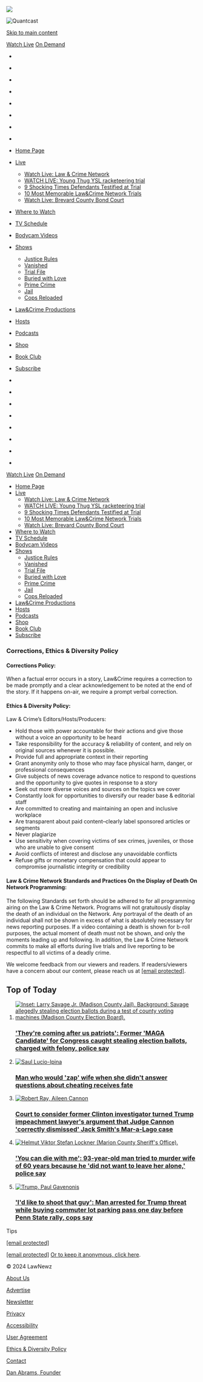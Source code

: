 ![](https://sb.scorecardresearch.com/p?c1=2&c2=16059198&cv=2.0&cj=1)

![Quantcast](http://pixel.quantserve.com/pixel/p-41YeEX_ui4Qms.gif)

[Skip to main content](#wrap)

 

[Watch Live](https://lawandcrime.com/stream/) [On Demand](https://www.youtube.com/c/LawCrimeNetwork/videos)

* [](https://www.youtube.com/c/LawCrimeNetwork "YouTube")
* [](https://facebook.com/lawandcrime "Like us on Facebook")
* [](https://www.tiktok.com/@lawandcrime "TikTok")
* [](https://www.instagram.com/lawandcrime/ "Instagram")
* [](https://www.threads.net/@lawandcrime "Threads")
* [](https://twitter.com/LawCrimeNetwork "Follow @LawCrimeNetwork")
* [](https://t.snapchat.com/PxKbrSlP "Snapchat")
* [](https://www.newsbreak.com/law-crime-520571 "News Break")

* [Home Page](https://lawandcrime.com/)
* [Live](https://lawandcrime.com/live-trials/)
    * [Watch Live: Law & Crime Network](https://lawandcrime.com/stream/)
    * [WATCH LIVE: Young Thug YSL racketeering trial](https://lawandcrime.com/live-trials/live-trials-current/watch-live-young-thug-ysl-racketeering-trial/)
    * [9 Shocking Times Defendants Testified at Trial](https://lawandcrime.com/live-trials/live-trials-current/lawcrime-network/groves-loyd-and-more-9-shocking-times-defendants-testified-at-trial/)
    * [10 Most Memorable Law&Crime Network Trials](https://lawandcrime.com/live-trials/live-trials-current/lawcrime-network/godejohn-nelson-and-more-10-most-memorable-lawcrime-network-trials/)
    * [Watch Live: Brevard County Bond Court](https://lawandcrime.com/live-trials/live-trials-current/brevard-county-bond-court/brevard-county-bond-court/)
* [Where to Watch](https://lawandcrime.com/where-to-watch/)
* [TV Schedule](https://lawandcrime.com/schedule)
* [Bodycam Videos](https://www.youtube.com/playlist?list=PLoW1SIeAWaWYnLs3HdjyU9MTTAV9Ve982)
* [Shows](https://lawandcrime.com/shows/)
    * [Justice Rules](https://lawandcrime.com/shows/#show-justice-rules)
    * [Vanished](https://lawandcrime.com/shows/#show-vanished)
    * [Trial File](https://lawandcrime.com/shows/#show-trial-file)
    * [Buried with Love](https://lawandcrime.com/shows/#show-buried-with-love)
    * [Prime Crime](https://lawandcrime.com/prime-crime)
    * [Jail](https://lawandcrime.com/shows/#show-jail)
    * [Cops Reloaded](https://lawandcrime.com/shows/#show-cops-reloaded)
* [Law&Crime Productions](https://lawandcrimeproductions.com/)
* [Hosts](https://lawandcrime.com/hosts)
* [Podcasts](https://lawandcrime.com/podcasts/)
* [Shop](https://truecrimegoods.com/)
* [Book Club](https://lawandcrime.com/book-club/)
* [Subscribe](https://lawandcrime.com/subscribe)

* [](https://www.youtube.com/c/LawCrimeNetwork "YouTube")
* [](https://facebook.com/lawandcrime "Like us on Facebook")
* [](https://www.tiktok.com/@lawandcrime "TikTok")
* [](https://www.instagram.com/lawandcrime/ "Instagram")
* [](https://www.threads.net/@lawandcrime "Threads")
* [](https://twitter.com/LawCrimeNetwork "Follow @LawCrimeNetwork")
* [](https://t.snapchat.com/PxKbrSlP "Snapchat")
* [](https://www.newsbreak.com/law-crime-520571 "News Break")

[](https://lawandcrime.com/)

[Watch Live](https://lawandcrime.com/stream/) [On Demand](https://www.youtube.com/c/LawCrimeNetwork/videos)

* [Home Page](https://lawandcrime.com/)
* [Live](https://lawandcrime.com/live-trials/)
    * [Watch Live: Law & Crime Network](https://lawandcrime.com/stream/)
    * [WATCH LIVE: Young Thug YSL racketeering trial](https://lawandcrime.com/live-trials/live-trials-current/watch-live-young-thug-ysl-racketeering-trial/)
    * [9 Shocking Times Defendants Testified at Trial](https://lawandcrime.com/live-trials/live-trials-current/lawcrime-network/groves-loyd-and-more-9-shocking-times-defendants-testified-at-trial/)
    * [10 Most Memorable Law&Crime Network Trials](https://lawandcrime.com/live-trials/live-trials-current/lawcrime-network/godejohn-nelson-and-more-10-most-memorable-lawcrime-network-trials/)
    * [Watch Live: Brevard County Bond Court](https://lawandcrime.com/live-trials/live-trials-current/brevard-county-bond-court/brevard-county-bond-court/)
* [Where to Watch](https://lawandcrime.com/where-to-watch/)
* [TV Schedule](https://lawandcrime.com/schedule)
* [Bodycam Videos](https://www.youtube.com/playlist?list=PLoW1SIeAWaWYnLs3HdjyU9MTTAV9Ve982)
* [Shows](https://lawandcrime.com/shows/)
    * [Justice Rules](https://lawandcrime.com/shows/#show-justice-rules)
    * [Vanished](https://lawandcrime.com/shows/#show-vanished)
    * [Trial File](https://lawandcrime.com/shows/#show-trial-file)
    * [Buried with Love](https://lawandcrime.com/shows/#show-buried-with-love)
    * [Prime Crime](https://lawandcrime.com/prime-crime)
    * [Jail](https://lawandcrime.com/shows/#show-jail)
    * [Cops Reloaded](https://lawandcrime.com/shows/#show-cops-reloaded)
* [Law&Crime Productions](https://lawandcrimeproductions.com/)
* [Hosts](https://lawandcrime.com/hosts)
* [Podcasts](https://lawandcrime.com/podcasts/)
* [Shop](https://truecrimegoods.com/)
* [Book Club](https://lawandcrime.com/book-club/)
* [Subscribe](https://lawandcrime.com/subscribe)

### Corrections, Ethics & Diversity Policy

#### Corrections Policy:

When a factual error occurs in a story, Law&Crime requires a correction to be made promptly and a clear acknowledgement to be noted at the end of the story. If it happens on-air, we require a prompt verbal correction.

#### Ethics & Diversity Policy:

Law & Crime’s Editors/Hosts/Producers:

* Hold those with power accountable for their actions and give those without a voice an opportunity to be heard
* Take responsibility for the accuracy & reliability of content, and rely on original sources whenever it is possible.
* Provide full and appropriate context in their reporting
* Grant anonymity only to those who may face physical harm, danger, or professional consequences
* Give subjects of news coverage advance notice to respond to questions and the opportunity to give quotes in response to a story
* Seek out more diverse voices and sources on the topics we cover
* Constantly look for opportunities to diversify our reader base & editorial staff
* Are committed to creating and maintaining an open and inclusive workplace
* Are transparent about paid content–clearly label sponsored articles or segments
* Never plagiarize
* Use sensitivity when covering victims of sex crimes, juveniles, or those who are unable to give consent
* Avoid conflicts of interest and disclose any unavoidable conflicts
* Refuse gifts or monetary compensation that could appear to compromise journalistic integrity or credibility

#### Law & Crime Network Standards and Practices On the Display of Death On Network Programming:

The following Standards set forth should be adhered to for all programming airing on the Law & Crime Network. Programs will not gratuitously display the death of an individual on the Network. Any portrayal of the death of an individual shall not be shown in excess of what is absolutely necessary for news reporting purposes. If a video containing a death is shown for b-roll purposes, the actual moment of death must not be shown, and only the moments leading up and following. In addition, the Law & Crime Network commits to make all efforts during live trials and live reporting to be respectful to all victims of a deadly crime.

We welcome feedback from our viewers and readers. If readers/viewers have a concern about our content, please reach us at [\[email protected\]](https://lawandcrime.com/cdn-cgi/l/email-protection).

Top of Today
------------

1. [![Inset: Larry Savage Jr. (Madison County Jail). Background: Savage allegedly stealing election ballots during a test of county voting machines (Madison County Election Board).](https://am22.mediaite.com/lc/cnt/uploads/2024/10/dfasdfdf-432x243.jpg)](https://lawandcrime.com/crime/theyre-coming-after-us-patriots-former-maga-candidate-for-congress-caught-stealing-election-ballots-charged-with-felony-police-say/)
    
    ### ['They're coming after us patriots': Former 'MAGA Candidate' for Congress caught stealing election ballots, charged with felony, police say](https://lawandcrime.com/crime/theyre-coming-after-us-patriots-former-maga-candidate-for-congress-caught-stealing-election-ballots-charged-with-felony-police-say/)
    
2. [![Saul Lucio-Ipina](https://am23.mediaite.com/lc/cnt/uploads/2024/10/Saul-Lucio-Ipina-1-432x243.jpg)](https://lawandcrime.com/crime/man-who-would-zap-wife-when-she-didnt-answer-questions-about-cheating-receives-fate/)
    
    ### [Man who would 'zap' wife when she didn't answer questions about cheating receives fate](https://lawandcrime.com/crime/man-who-would-zap-wife-when-she-didnt-answer-questions-about-cheating-receives-fate/)
    
3. [![Robert Ray, Aileen Cannon](https://am22.mediaite.com/lc/cnt/uploads/2024/10/Ray-Cannon-432x243.jpg)](https://lawandcrime.com/high-profile/court-to-consider-former-clinton-investigator-turned-trump-impeachment-lawyers-argument-that-judge-cannon-correctly-dismissed-jack-smiths-mar-a-lago-case/)
    
    ### [Court to consider former Clinton investigator turned Trump impeachment lawyer's argument that Judge Cannon 'correctly dismissed' Jack Smith's Mar-a-Lago case](https://lawandcrime.com/high-profile/court-to-consider-former-clinton-investigator-turned-trump-impeachment-lawyers-argument-that-judge-cannon-correctly-dismissed-jack-smiths-mar-a-lago-case/)
    
4. [![Helmut Viktor Stefan Lockner (Marion County Sheriff's Office).](https://am21.mediaite.com/lc/cnt/uploads/2024/10/adfddff-432x243.jpg)](https://lawandcrime.com/crime/you-can-die-with-me-93-year-old-man-tried-to-murder-wife-of-60-years-because-he-did-not-want-to-leave-her-alone-police-say/)
    
    ### ['You can die with me': 93-year-old man tried to murder wife of 60 years because he 'did not want to leave her alone,' police say](https://lawandcrime.com/crime/you-can-die-with-me-93-year-old-man-tried-to-murder-wife-of-60-years-because-he-did-not-want-to-leave-her-alone-police-say/)
    
5. [![Trump, Paul Gavenonis](https://am22.mediaite.com/lc/cnt/uploads/2024/10/Trump-2-432x243.jpg)](https://lawandcrime.com/crime/id-like-to-shoot-that-guy-man-arrested-for-trump-threat-while-buying-commuter-lot-parking-pass-one-day-before-penn-state-rally-cops-say/)
    
    ### ['I'd like to shoot that guy': Man arrested for Trump threat while buying commuter lot parking pass one day before Penn State rally, cops say](https://lawandcrime.com/crime/id-like-to-shoot-that-guy-man-arrested-for-trump-threat-while-buying-commuter-lot-parking-pass-one-day-before-penn-state-rally-cops-say/)
    

[](http://eepurl.com/c89Jdb)

Tips

[\[email protected\]](https://lawandcrime.com/cdn-cgi/l/email-protection)

[\[email protected\]](https://lawandcrime.com/cdn-cgi/l/email-protection) [Or to keep it anonymous, click here](https://lawandcrime.com/tips/).

© 2024 LawNewz

[About Us](https://lawandcrime.com/about/)

[Advertise](https://lawandcrime.com/contact/)

[Newsletter](https://lawnewz.us9.list-manage.com/subscribe?u=80d42b1145bf804fa20df628b&id=2e0fd63492)

[Privacy](https://lawandcrime.com/privacy/)

[Accessibility](https://lawandcrime.com/accessibility/)

[User Agreement](https://lawandcrime.com/user-agreement/)

[Ethics & Diversity Policy](https://lawandcrime.com/ethics-diversity-policy/)

[Contact](https://lawandcrime.com/contact/)

[Dan Abrams, Founder](http://www.dan-abrams.com/ "Dan Abrams")